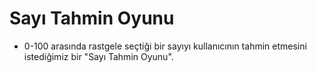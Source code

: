# Sayı Tahmin Oyunu

*  0-100 arasında rastgele seçtiği bir sayıyı kullanıcının tahmin etmesini istediğimiz bir "Sayı Tahmin Oyunu".